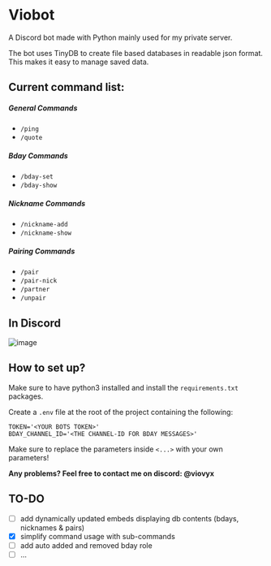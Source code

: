 # Viobot
A Discord bot made with Python mainly used for my private server.

The bot uses TinyDB to create file based databases in readable json format. This makes it easy to manage saved data.

## Current command list:
##### General Commands
- `/ping`
- `/quote`
##### Bday Commands
- `/bday-set`
- `/bday-show`
##### Nickname Commands
- `/nickname-add`
- `/nickname-show`
##### Pairing Commands
- `/pair`
- `/pair-nick`
- `/partner`
- `/unpair`

## In Discord
![image](https://cloud.viovyx.com/index.php/s/ENtL8rSaKB85B8Y/download/viobot.png)

## How to set up?
Make sure to have python3 installed and install the `requirements.txt` packages.

Create a `.env` file at the root of the project containing the following:
```dotenv
TOKEN='<YOUR BOTS TOKEN>'
BDAY_CHANNEL_ID='<THE CHANNEL-ID FOR BDAY MESSAGES>'
```
Make sure to replace the parameters inside `<...>` with your own parameters!

**Any problems? Feel free to contact me on discord: @viovyx**

## TO-DO
- [ ] add dynamically updated embeds displaying db contents (bdays, nicknames & pairs)
- [x] simplify command usage with sub-commands
- [ ] add auto added and removed bday role
- [ ] ...
